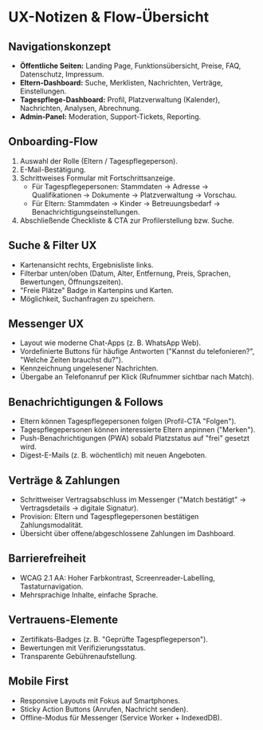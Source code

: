 # UX-Notizen & Flow-Übersicht

## Navigationskonzept
- **Öffentliche Seiten:** Landing Page, Funktionsübersicht, Preise, FAQ, Datenschutz, Impressum.
- **Eltern-Dashboard:** Suche, Merklisten, Nachrichten, Verträge, Einstellungen.
- **Tagespflege-Dashboard:** Profil, Platzverwaltung (Kalender), Nachrichten, Analysen, Abrechnung.
- **Admin-Panel:** Moderation, Support-Tickets, Reporting.

## Onboarding-Flow
1. Auswahl der Rolle (Eltern / Tagespflegeperson).
2. E-Mail-Bestätigung.
3. Schrittweises Formular mit Fortschrittsanzeige.
   - Für Tagespflegepersonen: Stammdaten → Adresse → Qualifikationen → Dokumente → Platzverwaltung → Vorschau.
   - Für Eltern: Stammdaten → Kinder → Betreuungsbedarf → Benachrichtigungseinstellungen.
4. Abschließende Checkliste & CTA zur Profilerstellung bzw. Suche.

## Suche & Filter UX
- Kartenansicht rechts, Ergebnisliste links.
- Filterbar unten/oben (Datum, Alter, Entfernung, Preis, Sprachen, Bewertungen, Öffnungszeiten).
- "Freie Plätze" Badge in Kartenpins und Karten.
- Möglichkeit, Suchanfragen zu speichern.

## Messenger UX
- Layout wie moderne Chat-Apps (z. B. WhatsApp Web).
- Vordefinierte Buttons für häufige Antworten ("Kannst du telefonieren?", "Welche Zeiten brauchst du?").
- Kennzeichnung ungelesener Nachrichten.
- Übergabe an Telefonanruf per Klick (Rufnummer sichtbar nach Match).

## Benachrichtigungen & Follows
- Eltern können Tagespflegepersonen folgen (Profil-CTA "Folgen").
- Tagespflegepersonen können interessierte Eltern anpinnen ("Merken").
- Push-Benachrichtigungen (PWA) sobald Platzstatus auf "frei" gesetzt wird.
- Digest-E-Mails (z. B. wöchentlich) mit neuen Angeboten.

## Verträge & Zahlungen
- Schrittweiser Vertragsabschluss im Messenger ("Match bestätigt" → Vertragsdetails → digitale Signatur).
- Provision: Eltern und Tagespflegepersonen bestätigen Zahlungsmodalität.
- Übersicht über offene/abgeschlossene Zahlungen im Dashboard.

## Barrierefreiheit
- WCAG 2.1 AA: Hoher Farbkontrast, Screenreader-Labelling, Tastaturnavigation.
- Mehrsprachige Inhalte, einfache Sprache.

## Vertrauens-Elemente
- Zertifikats-Badges (z. B. "Geprüfte Tagespflegeperson").
- Bewertungen mit Verifizierungsstatus.
- Transparente Gebührenaufstellung.

## Mobile First
- Responsive Layouts mit Fokus auf Smartphones.
- Sticky Action Buttons (Anrufen, Nachricht senden).
- Offline-Modus für Messenger (Service Worker + IndexedDB).
